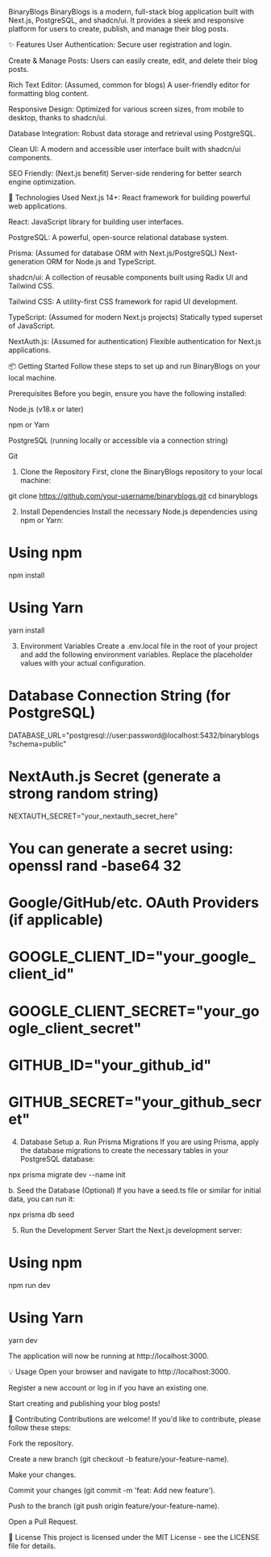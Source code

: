 BinaryBlogs
BinaryBlogs is a modern, full-stack blog application built with Next.js, PostgreSQL, and shadcn/ui. It provides a sleek and responsive platform for users to create, publish, and manage their blog posts.

✨ Features
User Authentication: Secure user registration and login.

Create & Manage Posts: Users can easily create, edit, and delete their blog posts.

Rich Text Editor: (Assumed, common for blogs) A user-friendly editor for formatting blog content.

Responsive Design: Optimized for various screen sizes, from mobile to desktop, thanks to shadcn/ui.

Database Integration: Robust data storage and retrieval using PostgreSQL.

Clean UI: A modern and accessible user interface built with shadcn/ui components.

SEO Friendly: (Next.js benefit) Server-side rendering for better search engine optimization.

🚀 Technologies Used
Next.js 14+: React framework for building powerful web applications.

React: JavaScript library for building user interfaces.

PostgreSQL: A powerful, open-source relational database system.

Prisma: (Assumed for database ORM with Next.js/PostgreSQL) Next-generation ORM for Node.js and TypeScript.

shadcn/ui: A collection of reusable components built using Radix UI and Tailwind CSS.

Tailwind CSS: A utility-first CSS framework for rapid UI development.

TypeScript: (Assumed for modern Next.js projects) Statically typed superset of JavaScript.

NextAuth.js: (Assumed for authentication) Flexible authentication for Next.js applications.

📦 Getting Started
Follow these steps to set up and run BinaryBlogs on your local machine.

Prerequisites
Before you begin, ensure you have the following installed:

Node.js (v18.x or later)

npm or Yarn

PostgreSQL (running locally or accessible via a connection string)

Git

1. Clone the Repository
First, clone the BinaryBlogs repository to your local machine:

git clone https://github.com/your-username/binaryblogs.git
cd binaryblogs

2. Install Dependencies
Install the necessary Node.js dependencies using npm or Yarn:

# Using npm
npm install

# Using Yarn
yarn install

3. Environment Variables
Create a .env.local file in the root of your project and add the following environment variables. Replace the placeholder values with your actual configuration.

# Database Connection String (for PostgreSQL)
DATABASE_URL="postgresql://user:password@localhost:5432/binaryblogs?schema=public"

# NextAuth.js Secret (generate a strong random string)
NEXTAUTH_SECRET="your_nextauth_secret_here"
# You can generate a secret using: openssl rand -base64 32

# Google/GitHub/etc. OAuth Providers (if applicable)
# GOOGLE_CLIENT_ID="your_google_client_id"
# GOOGLE_CLIENT_SECRET="your_google_client_secret"
# GITHUB_ID="your_github_id"
# GITHUB_SECRET="your_github_secret"

4. Database Setup
a. Run Prisma Migrations
If you are using Prisma, apply the database migrations to create the necessary tables in your PostgreSQL database:

npx prisma migrate dev --name init

b. Seed the Database (Optional)
If you have a seed.ts file or similar for initial data, you can run it:

npx prisma db seed

5. Run the Development Server
Start the Next.js development server:

# Using npm
npm run dev

# Using Yarn
yarn dev

The application will now be running at http://localhost:3000.

💡 Usage
Open your browser and navigate to http://localhost:3000.

Register a new account or log in if you have an existing one.

Start creating and publishing your blog posts!

🤝 Contributing
Contributions are welcome! If you'd like to contribute, please follow these steps:

Fork the repository.

Create a new branch (git checkout -b feature/your-feature-name).

Make your changes.

Commit your changes (git commit -m 'feat: Add new feature').

Push to the branch (git push origin feature/your-feature-name).

Open a Pull Request.

📄 License
This project is licensed under the MIT License - see the LICENSE file for details.
